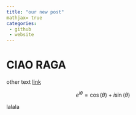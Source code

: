 ```yaml
---
title: "our new post"
mathjax= true
categories:
 - github
 - website
---
```


# CIAO RAGA
other text
[link](https://scholasticahq.com)


$$ e^{i\theta}=\cos(\theta)+i\sin(\theta) $$

lalala

